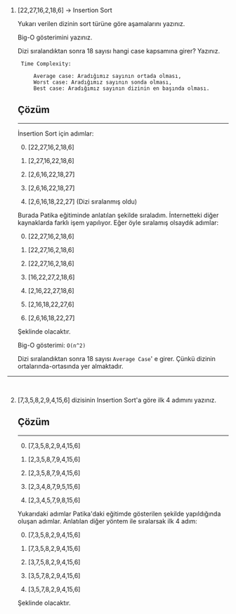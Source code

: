 
1. [22,27,16,2,18,6] -> Insertion Sort

    Yukarı verilen dizinin sort türüne göre aşamalarını yazınız.

    Big-O gösterimini yazınız.

    Dizi sıralandıktan sonra 18 sayısı hangi case kapsamına girer? Yazınız.

        Time Complexity:
            
            Average case: Aradığımız sayının ortada olması,
            Worst case: Aradığımız sayının sonda olması, 
            Best case: Aradığımız sayının dizinin en başında olması.

    ## Çözüm
    ---

    İnsertion Sort için adımlar:

    0. [22,27,16,2,18,6]

    1. [2,27,16,22,18,6]

    2. [2,6,16,22,18,27]

    3. [2,6,16,22,18,27]

    4. [2,6,16,18,22,27] (Dizi sıralanmış oldu)

    Burada Patika eğitiminde anlatılan şekilde sıraladım. İnternetteki diğer kaynaklarda farklı işem yapılıyor. Eğer öyle sıralamış olsaydık adımlar:

    0. [22,27,16,2,18,6]

    1. [22,27,16,2,18,6]  

    2. [22,27,16,2,18,6]  

    3. [16,22,27,2,18,6]   

    4. [2,16,22,27,18,6]   

    5. [2,16,18,22,27,6] 

    6. [2,6,16,18,22,27]        

    Şeklinde olacaktır. <br>   


    Big-O gösterimi: `O(n^2)`

    Dizi sıralandıktan sonra 18 sayısı `Average Case`' e girer. Çünkü dizinin ortalarında-ortasında yer almaktadır.

---
<br>

2. [7,3,5,8,2,9,4,15,6] dizisinin Insertion Sort'a göre ilk 4 adımını yazınız. 

    ## Çözüm
    ---
    
    0. [7,3,5,8,2,9,4,15,6]

    1. [2,3,5,8,7,9,4,15,6]

    2. [2,3,5,8,7,9,4,15,6]

    3. [2,3,4,8,7,9,5,15,6]

    4. [2,3,4,5,7,9,8,15,6]

    Yukarıdaki adımlar Patika'daki eğitimde gösterilen şekilde yapıldığında oluşan adımlar. Anlatılan diğer yöntem ile sıralarsak ilk 4 adım:

    0. [7,3,5,8,2,9,4,15,6]

    1. [7,3,5,8,2,9,4,15,6]

    2. [3,7,5,8,2,9,4,15,6]

    3. [3,5,7,8,2,9,4,15,6]

    3. [3,5,7,8,2,9,4,15,6]

    Şeklinde olacaktır.









